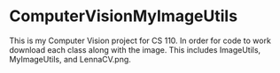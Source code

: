# ComputerVisionMyImageUtils
This is my Computer Vision project for CS 110. In order for code to work download each class along with the image. This includes ImageUtils, MyImageUtils, and LennaCV.png.
